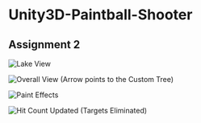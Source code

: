# Unity3D-Paintball-Shooter
## Assignment 2

![Lake View](https://i.imgur.com/OD48f8F.png)

![Overall View (Arrow points to the Custom Tree)](https://i.imgur.com/Zn9Qdet.png)

![Paint Effects](https://i.imgur.com/D4x8yjb.png)

![Hit Count Updated (Targets Eliminated)](https://i.imgur.com/KEBRYHw.png)
